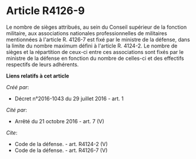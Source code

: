 # Article R4126-9

Le nombre de sièges attribués, au sein du Conseil supérieur de la fonction militaire, aux associations nationales
professionnelles de militaires mentionnées à l'article R. 4126-7 est fixé par le ministre de la défense, dans la limite du
nombre maximum défini à l'article R. 4124-2. Le nombre de sièges et la répartition de ceux-ci entre ces associations sont
fixés par le ministre de la défense en fonction du nombre de celles-ci et des effectifs respectifs de leurs adhérents.

**Liens relatifs à cet article**

_Créé par_:

  - Décret n°2016-1043 du 29 juillet 2016 - art. 1

_Cité par_:

  - Arrêté du 21 octobre 2016 - art. 7 (V)

_Cite_:

  - Code de la défense. - art. R4124-2 (V)
  - Code de la défense. - art. R4126-7 (V)

